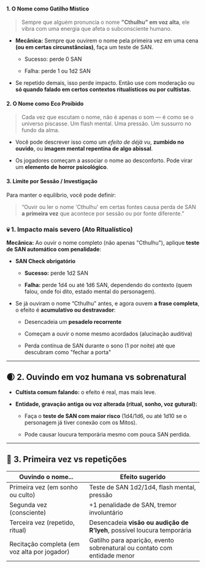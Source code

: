 #### 1. **O Nome como Gatilho Místico**

> Sempre que alguém pronuncia o nome **"Cthulhu" em voz alta**, ele vibra com uma energia que afeta o subconsciente humano.

- **Mecânica:** Sempre que ouvirem o nome pela primeira vez em uma cena **(ou em certas circunstâncias)**, faça um teste de SAN.
    
    - Sucesso: perde 0 SAN
        
    - Falha: perde 1 ou 1d2 SAN
        
- Se repetido demais, isso perde impacto. Então use com moderação ou **só quando falado em certos contextos ritualísticos ou por cultistas**.
    

#### 2. **O Nome como Eco Proibido**

> Cada vez que escutam o nome, não é apenas o som — é como se o universo piscasse. Um flash mental. Uma pressão. Um sussurro no fundo da alma.

- Você pode descrever isso como um _efeito de déjà vu_, **zumbido no ouvido**, ou **imagem mental repentina de algo abissal**.
    
- Os jogadores começam a associar o nome ao desconforto. Pode virar um **elemento de horror psicológico**.
    

#### 3. **Limite por Sessão / Investigação**

Para manter o equilíbrio, você pode definir:

> “Ouvir ou ler o nome 'Cthulhu' em certas fontes causa perda de SAN **a primeira vez** que acontece por sessão ou por fonte diferente.”

### 💀 **1. Impacto mais severo (Ato Ritualístico)**

**Mecânica:** Ao ouvir o nome completo (não apenas "Cthulhu"), aplique **teste de SAN automático com penalidade**:

- **SAN Check obrigatório**
    
    - **Sucesso:** perde 1d2 SAN
        
    - **Falha:** perde 1d4 ou até 1d6 SAN, dependendo do contexto (quem falou, onde foi dito, estado mental do personagem).
        
- Se já ouviram o nome “Cthulhu” antes, e agora ouvem **a frase completa**, o efeito é **acumulativo ou destravador**:
    
    - Desencadeia um **pesadelo recorrente**
        
    - Começam a ouvir o nome mesmo acordados (alucinação auditiva)
        
    - Perda contínua de SAN durante o sono (1 por noite) até que descubram como "fechar a porta"
        

---

## 🌒 **2. Ouvindo em voz humana vs sobrenatural**

- **Cultista comum falando:** o efeito é real, mas mais leve.
    
- **Entidade, gravação antiga ou voz alterada (ritual, sonho, voz gutural):**
    
    - Faça o **teste de SAN com maior risco** (1d4/1d6, ou até 1d10 se o personagem já tiver conexão com os Mitos).
        
    - Pode causar loucura temporária mesmo com pouca SAN perdida.
        

---

## 📖 **3. Primeira vez vs repetições**

|Ouvindo o nome...|Efeito sugerido|
|---|---|
|Primeira vez (em sonho ou culto)|Teste de SAN 1d2/1d4, flash mental, pressão|
|Segunda vez (consciente)|+1 penalidade de SAN, tremor involuntário|
|Terceira vez (repetido, ritual)|Desencadeia **visão ou audição de R’lyeh**, possível loucura temporária|
|Recitação completa (em voz alta por jogador)|Gatilho para aparição, evento sobrenatural ou contato com entidade menor|
